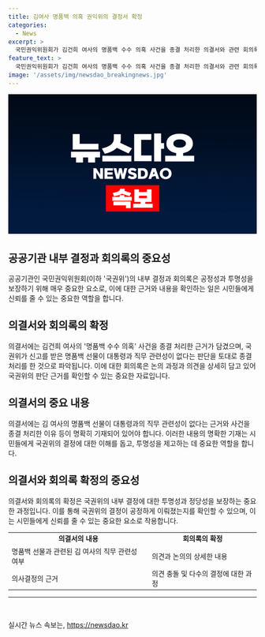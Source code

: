 ```yaml
---
title: 김여사 명품백 의혹 권익위의 결정서 확정
categories:
  - News
excerpt: >
  국민권익위원회가 김건희 여사의 명품백 수수 의혹 사건을 종결 처리한 의결서와 관련 회의록을 확정했다. 의결서에는 명품백이 대통령과 직무 관련성이 없어 신고 대상이 아니라는 판단 근거가 담겼다. 지난달 열린 전원위에서는 종결 처리에 반대했던 소수 의견까지 반영해야 한다는 논란이 있었으나, 오늘 확정되었다.
feature_text: >
  국민권익위원회가 김건희 여사의 명품백 수수 의혹 사건을 종결 처리한 의결서와 관련 회의록을 확정했다. 의결서에는 명품백이 대통령과 직무 관련성이 없어 신고 대상이 아니라는 판단 근거가 담겼다. 지난달 열린 전원위에서는 종결 처리에 반대했던 소수 의견까지 반영해야 한다는 논란이 있었으나, 오늘 확정되었다.
image: '/assets/img/newsdao_breakingnews.jpg'
---
```


<p><img src="/assets/img/newsdao_breakingnews.jpg" alt="flaretime 속보" /></p>

<h2>공공기관 내부 결정과 회의록의 중요성</h2>

<p data-ke-size="size16">공공기관인 국민권익위원회(이하 '국권위')의 내부 결정과 회의록은 공정성과 투명성을 보장하기 위해 매우 중요한 요소로, 이에 대한 근거와 내용을 확인하는 일은 시민들에게 신뢰를 줄 수 있는 중요한 역할을 합니다.</p>

<h2>의결서와 회의록의 확정</h2>

<p data-ke-size="size16">의결서에는 김건희 여사의 '명품백 수수 의혹' 사건을 종결 처리한 근거가 담겼으며, 국권위가 신고를 받은 명품백 선물이 대통령과 직무 관련성이 없다는 판단을 토대로 종결 처리를 한 것으로 파악됩니다. 이에 대한 회의록은 논의 과정과 의견을 상세히 담고 있어 국권위의 판단 근거를 확인할 수 있는 중요한 자료입니다.</p>

<h2>의결서의 중요 내용</h2>

<p data-ke-size="size16">의결서에는 김 여사의 명품백 선물이 대통령과의 직무 관련성이 없다는 근거와 사건을 종결 처리한 이유 등이 명확히 기재되어 있어야 합니다. 이러한 내용의 명확한 기재는 시민들에게 국권위의 결정에 대한 이해를 돕고, 투명성을 제고하는 데 중요한 역할을 합니다.</p>

<h2>의결서와 회의록 확정의 중요성</h2>

<p data-ke-size="size16">의결서와 회의록의 확정은 국권위의 내부 결정에 대한 투명성과 정당성을 보장하는 중요한 과정입니다. 이를 통해 국권위의 결정이 공정하게 이뤄졌는지를 확인할 수 있으며, 이는 시민들에게 신뢰를 줄 수 있는 중요한 요소로 작용합니다.</p>

<table>
    <tr>
        <td style="text-align: center; height: 17px;"><b>의결서의 내용</b></td>
        <td style="text-align: center; height: 17px;"><b>회의록의 확정</b></td>
    </tr>
    <tr>
        <td>명품백 선물과 관련된 김 여사의 직무 관련성 여부</td>
        <td>의견과 논의의 상세한 내용</td>
    </tr>
    <tr>
        <td>의사결정의 근거</td>
        <td>의견 충돌 및 다수의 결정에 대한 과정</td>
    </tr>
</table>

<hr>

<p data-ke-size="size16">&nbsp;</p>
실시간 뉴스 속보는, <a href="https://newsdao.kr" rel="dofollow">https://newsdao.kr</a>


